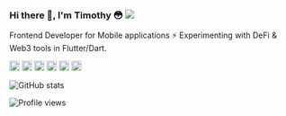 
 
### Hi there 👋, I'm Timothy 😳 ![](https://pbs.twimg.com/profile_banners/860357608552763393/1593430830/1500x500)

Frontend Developer for Mobile applications ⚡️ Experimenting with DeFi & Web3 tools in Flutter/Dart. 

[<img src='https://cdn.jsdelivr.net/npm/simple-icons@3.0.1/icons/github.svg' alt='github' height='18'>](https://github.com/Boxerbuzz)  [<img src='https://cdn.jsdelivr.net/npm/simple-icons@3.0.1/icons/instagram.svg' alt='instagram' height='18'>](https://www.instagram.com/timothyOfie/)  [<img src='https://cdn.jsdelivr.net/npm/simple-icons@3.0.1/icons/twitter.svg' alt='twitter' height='18'>](https://twitter.com/Boxerbuzz)  [<img src='https://cdn.jsdelivr.net/npm/simple-icons@3.0.1/icons/codepen.svg' alt='codepen' height='18'>](https://codepen.io/timothyOfie)  [<img src='https://cdn.jsdelivr.net/npm/simple-icons@3.0.1/icons/stackoverflow.svg' alt='stackoverflow' height='18'>](https://stackoverflow.com/users/14728070/timothy-ofie)  [<img src='https://cdn.jsdelivr.net/npm/simple-icons@3.0.1/icons/icloud.svg' alt='website' height='18'>](https://timothyOfie.xyz)  

![GitHub stats](https://github-readme-stats.vercel.app/api?username=boxerbuzz&show_icons=true)  

![Profile views](https://gpvc.arturio.dev/boxerbuzz)  